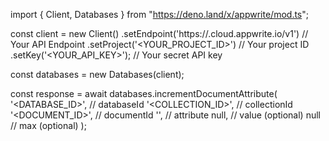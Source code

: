 import { Client, Databases } from "https://deno.land/x/appwrite/mod.ts";

const client = new Client()
    .setEndpoint('https://<REGION>.cloud.appwrite.io/v1') // Your API Endpoint
    .setProject('<YOUR_PROJECT_ID>') // Your project ID
    .setKey('<YOUR_API_KEY>'); // Your secret API key

const databases = new Databases(client);

const response = await databases.incrementDocumentAttribute(
    '<DATABASE_ID>', // databaseId
    '<COLLECTION_ID>', // collectionId
    '<DOCUMENT_ID>', // documentId
    '', // attribute
    null, // value (optional)
    null // max (optional)
);
